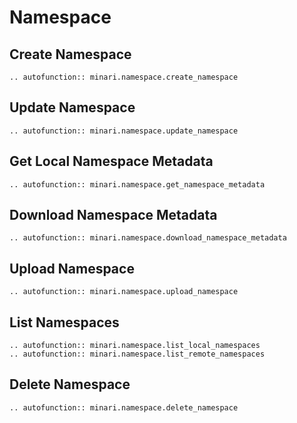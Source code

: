 # Namespace

## Create Namespace

```{eval-rst}
.. autofunction:: minari.namespace.create_namespace
```

## Update Namespace

```{eval-rst}
.. autofunction:: minari.namespace.update_namespace
```

## Get Local Namespace Metadata

```{eval-rst}
.. autofunction:: minari.namespace.get_namespace_metadata
```

## Download Namespace Metadata

```{eval-rst}
.. autofunction:: minari.namespace.download_namespace_metadata
```

## Upload Namespace

```{eval-rst}
.. autofunction:: minari.namespace.upload_namespace
```

## List Namespaces

```{eval-rst}
.. autofunction:: minari.namespace.list_local_namespaces
.. autofunction:: minari.namespace.list_remote_namespaces
```

## Delete Namespace

```{eval-rst}
.. autofunction:: minari.namespace.delete_namespace
```
